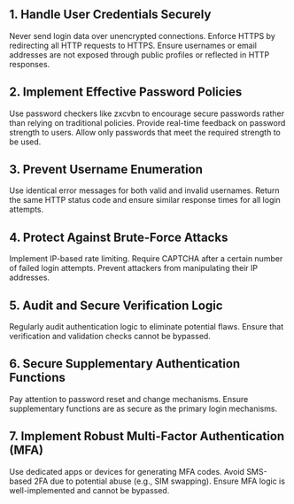 ## 1. Handle User Credentials Securely
Never send login data over unencrypted connections.
Enforce HTTPS by redirecting all HTTP requests to HTTPS.
Ensure usernames or email addresses are not exposed through public profiles or reflected in HTTP responses.

## 2. Implement Effective Password Policies
Use password checkers like zxcvbn to encourage secure passwords rather than relying on traditional policies.
Provide real-time feedback on password strength to users.
Allow only passwords that meet the required strength to be used.

## 3. Prevent Username Enumeration
Use identical error messages for both valid and invalid usernames.
Return the same HTTP status code and ensure similar response times for all login attempts.

## 4. Protect Against Brute-Force Attacks
Implement IP-based rate limiting.
Require CAPTCHA after a certain number of failed login attempts.
Prevent attackers from manipulating their IP addresses.

## 5. Audit and Secure Verification Logic
Regularly audit authentication logic to eliminate potential flaws.
Ensure that verification and validation checks cannot be bypassed.

## 6. Secure Supplementary Authentication Functions
Pay attention to password reset and change mechanisms.
Ensure supplementary functions are as secure as the primary login mechanisms.

## 7. Implement Robust Multi-Factor Authentication (MFA)
Use dedicated apps or devices for generating MFA codes.
Avoid SMS-based 2FA due to potential abuse (e.g., SIM swapping).
Ensure MFA logic is well-implemented and cannot be bypassed.
